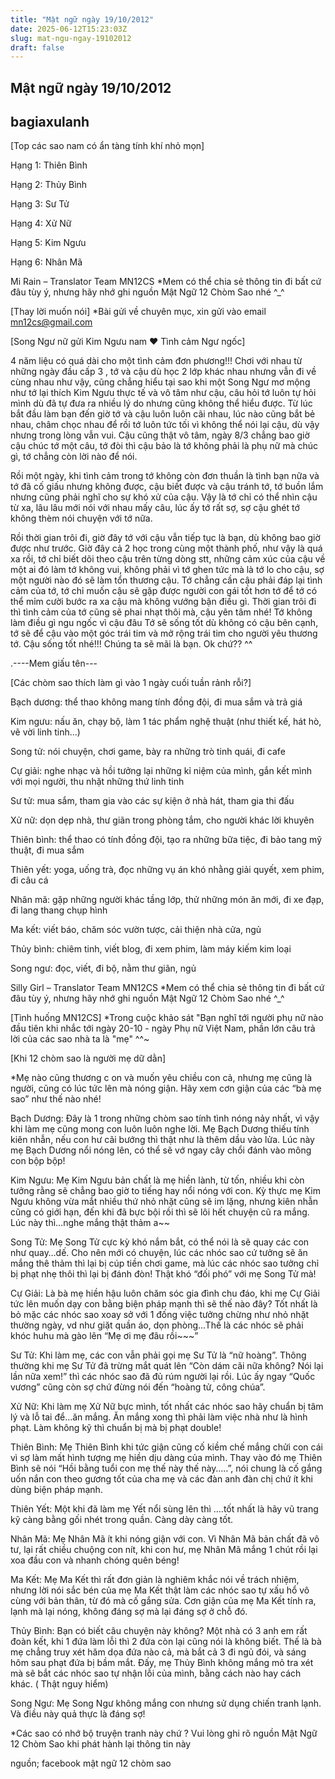 ```yaml
---
title: "Mật ngữ ngày 19/10/2012"
date: 2025-06-12T15:23:03Z
slug: mat-ngu-ngay-19102012
draft: false
---
```


## Mật ngữ ngày 19/10/2012

## bagiaxulanh

[Top các sao nam có ẩn tàng tính khí nhỏ mọn]
 

 
 
Hạng 1: Thiên Bình
 
Hạng 2: Thủy Bình
 
Hạng 3: Sư Tử
 
Hạng 4: Xử Nữ
 
Hạng 5: Kim Ngưu
 
Hạng 6: Nhân Mã
 
Mi Rain – Translator Team MN12CS
*Mem có thể chia sẻ thông tin đi bất cứ đâu tùy ý, nhưng hãy nhớ ghi nguồn Mật Ngữ 12 Chòm Sao nhé ^_^
 

[Thay lời muốn nói]
*Bài gửi về chuyên mục, xin gửi vào email mn12cs@gmail.com
 
 

 
[Song Ngư nữ gửi Kim Ngưu nam ♥ Tình cảm Ngư ngốc]

4 năm liệu có quá dài cho một tình cảm đơn phương!!!
Chơi với nhau từ những ngày đầu cấp 3
, tớ và cậu dù học 2 lớp khác nhau nhưng vẫn đi về cùng nhau như vậy, cũng chẳng hiểu tại sao khi một Song Ngư mơ mộng như tớ lại thích Kim Ngưu thực tế và vô tâm như cậu, câu hỏi tớ luôn tự hỏi mình dù đã tự đưa ra nhiều lý do nhưng cũng không thể hiểu được. Từ lúc bắt đầu làm bạn đến giờ tớ và cậu luôn luôn cãi nhau, lúc nào cũng bắt bẻ nhau, châm chọc nhau để rồi tớ luôn tức tối vì không thể nói lại cậu, dù vậy nhưng trong lòng vẫn vui. Cậu cũng thật vô tâm, ngày 8/3 chẳng bao giờ cậu chúc tớ một câu, tớ đòi thì cậu bảo là tớ không phải là phụ nữ mà chúc gì, tớ chẳng còn lời nào để nói.
 
Rồi một ngày, khi tình cảm trong tớ không còn đơn thuần là tình bạn nữa và tớ đã cố giấu nhưng không được, cậu biết được và cậu tránh tớ, tớ buồn lắm nhưng cũng phải nghĩ cho sự khó xử của cậu. Vậy là tớ chỉ có thể nhìn cậu từ xa, lâu lâu mới nói với nhau mấy câu, lúc ấy tớ rất sợ, sợ cậu ghét tớ không thèm nói chuyện với tớ nữa. 
 
Rồi thời gian trôi đi, giờ đây tớ với cậu vẫn tiếp tục là bạn, dù không bao giờ được như trước. Giờ đây cả 2 học trong cùng một thành phố, như vậy là quá xa rồi, tớ chỉ biết dõi theo cậu trên từng dòng stt, những cảm xúc của cậu về một ai đó làm tớ không vui, không phải vì tớ ghen tức mà là tớ lo cho cậu, sợ một người nào đó sẽ làm tổn thương cậu.
Tớ chẳng cần cậu phải đáp lại tình cảm của tớ, tớ chỉ muốn cậu sẽ gặp được người con gái tốt hơn tớ để tớ có thể mỉm cười bước ra xa cậu mà không vướng bận điều gì. Thời gian trôi đi thì tình cảm của tớ cũng sẽ phai nhạt thôi mà, cậu yên tâm nhé! Tớ không làm điều gì ngu ngốc vì cậu đâu 
Tớ sẽ sống tốt dù không có cậu bên cạnh, tớ sẽ để cậu vào một góc trái tim và mở rộng trái tim cho người yêu thương tớ.
Cậu sống tốt nhé!!! Chúng ta sẽ mãi là bạn. Ok chứ?? ^^
 
.----Mem giấu tên---
 

[Các chòm sao thích làm gì vào 1 ngày cuối tuần rảnh rỗi?]
 


 
Bạch dương: thể thao không mang tính đồng đội, đi mua sắm và trả giá
 
Kim ngưu: nấu ăn, chạy bộ, làm 1 tác phẩm nghệ thuật (như thiết kế, hát hò, vẽ vời linh tinh...)
 
Song tử: nói chuyện, chơi game, bày ra những trò tinh quái, đi cafe
 
Cự giải: nghe nhạc và hồi tưởng lại những kỉ niệm của mình, gắn kết mình với mọi người, thu nhặt những thứ linh tinh
 
Sư tử: mua sắm, tham gia vào các sự kiện ở nhà hát, tham gia thi đấu
 
Xử nữ: dọn dẹp nhà, thư giãn trong phòng tắm, cho người khác lời khuyên 
 
Thiên bình: thể thao có tính đồng đội, tạo ra những bữa tiệc, đi bảo tang mỹ thuật, đi mua sắm
 
Thiên yết: yoga, uống trà, đọc những vụ án khó nhằng giải quyết, xem phim, đi câu cá
 
Nhân mã: gặp những người khác tầng lớp, thử những món ăn mới, đi xe đạp, đi lang thang chụp hình
 
Ma kết: viết báo, chăm sóc vườn tược, cải thiện nhà cửa, ngủ
 
Thủy bình: chiêm tinh, viết blog, đi xem phim, làm máy kiếm kim loại
 
Song ngư: đọc, viết, đi bộ, nằm thư giãn, ngủ
 
Silly Girl – Translator Team MN12CS
*Mem có thể chia sẻ thông tin đi bất cứ đâu tùy ý, nhưng hãy nhớ ghi nguồn Mật Ngữ 12 Chòm Sao nhé ^_^
 

 
[Tình huống MN12CS]
*Trong cuộc khảo sát "Bạn nghĩ tới người phụ nữ nào đầu tiên khi nhắc tới ngày 20-10 - ngày Phụ nữ Việt Nam, phần lớn câu trả lời của các sao nhà ta là "mẹ" ^^~
 
[Khi 12 chòm sao là người mẹ dữ dằn]
 


 
*Mẹ nào cũng thương c
on và muốn yêu chiều con cả, nhưng mẹ cũng là người, cũng có lúc tức lên mà nóng giận. Hãy xem cơn giận của các “bà mẹ sao” như thế nào nhé!
 
Bạch Dương: Đây là 1 trong những chòm sao tính tình nóng nảy nhất, vì vậy khi làm mẹ cũng mong con luôn luôn nghe lời. Mẹ Bạch Dương thiếu tính kiên nhẫn, nếu con hư cãi bướng thì thật như là thêm dầu vào lửa. Lúc này mẹ Bạch Dương nổi nóng lên, có thể sẽ vớ ngay cây chổi đánh vào mông con bộp bộp!
 
Kim Ngưu: Mẹ Kim Ngưu bản chất là mẹ hiền lành, từ tốn, nhiều khi còn tưởng rằng sẽ chẳng bao giờ to tiếng hay nổi nóng với con. Kỳ thực mẹ Kim Ngưu không vừa mắt nhiều thứ nhỏ nhặt cũng sẽ im lặng, nhưng kiên nhẫn cũng có giới hạn, đến khi đã bực bội rồi thì sẽ lôi hết chuyện cũ ra mắng. Lúc này thì…nghe mắng thật thảm a~~
 
Song Tử: Mẹ Song Tử cực kỳ khó nắm bắt, có thể nói là sẽ quay các con như quay…dế. Cho nên mới có chuyện, lúc các nhóc sao cứ tưởng sẽ ăn mắng thê thảm thì lại bị cúp tiền chơi game, mà lúc các nhóc sao tưởng chỉ bị phạt nhẹ thôi thì lại bị đánh đòn! Thật khó “đối phó” với mẹ Song Tử mà!
 
Cự Giải: Là bà mẹ hiền hậu luôn chăm sóc gia đình chu đáo, khi mẹ Cự Giải tức lên muốn dạy con bằng biện pháp mạnh thì sẽ thế nào đây? Tốt nhất là bỏ mặc các nhóc sao xoay sở với 1 đống việc tưởng chừng như nhỏ nhặt thường ngày, vd như giặt quần áo, dọn phòng…Thế là các nhóc sẽ phải khóc huhu mà gào lên “Mẹ ơi mẹ đâu rồi~~~”
 
Sư Tử: Khi làm mẹ, các con vẫn phải gọi mẹ Sư Tử là “nữ hoàng”. Thông thường khi mẹ Sư Tử đã trừng mắt quát lên “Còn dám cãi nữa không? Nói lại lần nữa xem!” thì các nhóc sao đã đủ rúm người lại rồi. Lúc ấy ngay “Quốc vương” cũng còn sợ chứ đừng nói đến “hoàng tử, công chúa”.
 
Xử Nữ: Khi làm mẹ Xử Nữ bực mình, tốt nhất các nhóc sao hãy chuẩn bị tâm lý và lỗ tai để…ăn mắng. Ăn mắng xong thì phải làm việc nhà như là hình phạt. Làm không kỹ thì chuẩn bị mà bị phạt double!
 
Thiên Bình: Mẹ Thiên Bình khi tức giận cũng cố kiềm chế mắng chửi con cái vì sợ làm mất hình tượng mẹ hiền dịu dàng của mình. Thay vào đó mẹ Thiên Bình sẽ nói “Hồi bằng tuổi con mẹ thế này thế này…..”, nói chung là cố gắng uốn nắn con theo gương tốt của cha mẹ và các đàn anh đàn chị chứ ít khi dùng biện pháp mạnh.
 
Thiên Yết: Một khi đã làm mẹ Yết nổi sùng lên thì ….tốt nhất là hãy vũ trang kỹ càng bằng gối nhét trong quần. Càng dày càng tốt.
 
Nhân Mã: Mẹ Nhân Mã ít khi nóng giận với con. Vì Nhân Mã bản chất đã vô tư, lại rất chiều chuộng con nít, khi con hư, mẹ Nhân Mã mắng 1 chút rồi lại xoa đầu con và nhanh chóng quên béng!
 
Ma Kết: Mẹ Ma Kết thì rất đơn giản là nghiêm khắc nói về trách nhiệm, nhưng lời nói sắc bén của mẹ Ma Kết thật làm các nhóc sao tự xấu hổ vô cùng với bản thân, từ đó mà cố gắng sửa. Cơn giận của mẹ Ma Kết tính ra, lạnh mà lại nóng, không đáng sợ mà lại đáng sợ ở chỗ đó.
 
Thủy Bình: Bạn có biết câu chuyện này không? Một nhà có 3 anh em rất đoàn kết, khi 1 đứa làm lỗi thì 2 đứa còn lại cũng nói là không biết. Thế là bà mẹ chẳng truy xét hăm dọa đứa nào cả, mà bắt cả 3 đi ngủ đói, và sáng hôm sau phạt đứa bị bầm mắt. Đấy, mẹ Thủy Bình không mắng mỏ tra xét mà sẽ bắt các nhóc sao tự nhận lỗi của mình, bằng cách nào hay cách khác. ( Thật nguy hiểm)
 
Song Ngư: Mẹ Song Ngư không mắng con nhưng sử dụng chiến tranh lạnh. Và điều này quả thực là đáng sợ!
 
*Các sao có nhớ bộ truyện tranh này chứ ? 
Vui lòng ghi rõ nguồn Mật Ngữ 12 Chòm Sao khi phát hành lại thông tin này
 

nguồn; facebook mật ngữ 12 chòm sao